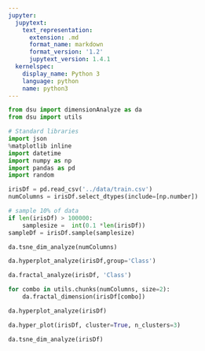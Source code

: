 ```yaml
---
jupyter:
  jupytext:
    text_representation:
      extension: .md
      format_name: markdown
      format_version: '1.2'
      jupytext_version: 1.4.1
  kernelspec:
    display_name: Python 3
    language: python
    name: python3
---
```


```python
from dsu import dimensionAnalyze as da
from dsu import utils
```

```python
# Standard libraries
import json
%matplotlib inline
import datetime
import numpy as np
import pandas as pd
import random
```

```python
irisDf = pd.read_csv('../data/train.csv')
numColumns = irisDf.select_dtypes(include=[np.number])
```

```python
# sample 10% of data
if len(irisDf) > 100000:
    samplesize =  int(0.1 *len(irisDf))
sampleDf = irisDf.sample(samplesize)
```

```python
da.tsne_dim_analyze(numColumns)
```

```python
da.hyperplot_analyze(irisDf,group='Class')
```

```python
da.fractal_analyze(irisDf, 'Class')
```

```python
for combo in utils.chunks(numColumns, size=2):
    da.fractal_dimension(irisDf[combo])
```

```python
da.hyperplot_analyze(irisDf)
```

```python
da.hyper_plot(irisDf, cluster=True, n_clusters=3)
```

```python
da.tsne_dim_analyze(irisDf)
```
